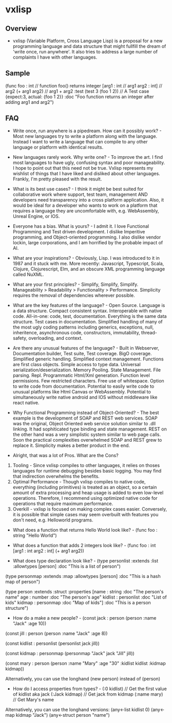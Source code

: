 # vxlisp

## Overview

* vxlisp (Variable Platform, Cross Language Lisp) is a proposal for a new programming language and data structure that might fullfill the dream of 'write once, run anywhere'. It also tries to address a large number of complaints I have with other languages.

## Sample

(func foo : int           // function foo() returns integer
 [arg1 : int              // arg1
  arg2 : int]             // arg2
 (+ arg1 arg2)            // arg1 + arg2
 :test (test 3 (foo 1 2)) // A Test case {expect:3, actual: {foo 1 2}}
 :doc  "Foo function returns an integer after adding arg1 and arg2")

## FAQ

* Write once, run anywhere is a pipedream. How can it possibly work? - Most new languages try to write a platform along with the language. Instead I want to write a language that can compile to any other language or platform with identical results.

* New languages rarely work. Why write one? - To improve the art. I find most languages to have ugly, confusing syntax and poor manageability. I hope to point out that this need not be true. Vxlisp represents my wishlist of things that I have liked and disliked about other languages. Frankly, I'm pretty pleased with the result.

* What is its best use cases? - I think it might be best suited for collaborative work where support, test team, management AND developers need transparency into a cross platform application. Also, it would be ideal for a developer who wants to work on a platform that requires a language they are uncomfortable with, e.g. WebAssembly, Unreal Engine, or IOS.

* Everyone has a bias. What is yours? - I admit it. I love Functional Programming and Test driven development. I dislike Imperitive programming, and Object-oriented programming. I also dislike vendor lockin, large corporations, and I am horrified by the probable impact of AI.

* What are your inspirations? - Obviously, Lisp. I was introduced to it in 1987 and it stuck with me. More recently: Javascript, Typescript, Scala, Clojure, Clojurescript, Elm, and an obscure XML programming language called NuXML.

* What are your first principles? - Simplify, Simplify, Simplify. Manageability > Readability > Functionality > Performance. Simplicity requires the removal of dependencies wherever possible.

* What are the key features of the language? - Open Source. Language is a data structure. Compact consistent syntax. Interoperable with native code. All-in-one: code, test, documentation. Everything is the same data structure. Test cases in documentation. Simplified handling of many of the most ugly coding patterns including generics, exceptions, null, inheritence, asynchronous code, constructors, immutability, thread-safety, overloading, and context.

* Are there any unusual features of the language? - Built in Webserver, Documentation builder, Test suite, Test coverage. BigO coverage. Simplified generic handling. Simplified context management. Functions are first class objects. Simple access to type data. Universal serialization/deserialization. Memory Pooling. State Management. File parsing. Repl. Programmatic Html/Xml generation. Function level permissions. Few restricted characters. Free use of whitespace. Option to write code from documentation. Potential to easily write code to unusual platforms like Html Canvas or WebAssembly. Potential to simultaneously write native android and IOS without middleware like react native.

* Why Functional Programming instead of Object-Oriented? - The best example is the development of SOAP and REST web services. SOAP was the original, Object Oriented web service solution similar to .dll linking. It had sophiticated type binding and state management. REST on the other hand was a very simplistic system similar to web page calls. Soon the practical complexities overwhelmed SOAP and REST grew to replace it. Simplicity makes a better product in the end.

* Alright, that was a lot of Pros. What are the Cons?

1. Tooling - Since vxlisp compiles to other languages, it relies on thoses languages for runtime debugging besides basic logging. You may find that indirection overwhelms the benefits.
2. Optimal Performance - Though vxlisp compiles to native code, everything (including primitives) is treated as an object, so a certain amount of extra processing and heap usage is added to even low-level operations. Therefore, I recommend using optimized native code for operations that require maximum performance.
3. Overkill - vxlisp is focused on making complex cases easier. Conversely, it is possible that simple cases may seem overbuilt with features you don't need, e.g. Helloworld programs.

* What does a function that returns Hello World look like? -
 (func foo : string
  "Hello World")

* What does a function that adds 2 integers look like? -
 (func foo : int
  [arg1 : int
  arg2 : int]
 (+ arg1 arg2))

* What does type declaration look like? -
 (type personlist
  :extends    :list
  :allowtypes [person]
  :doc "This is a list of person")

 (type personmap
  :extends    :map
  :allowtypes [person]
  :doc "This is a hash map of person")

 (type person
  :extends    :struct
  :properties [name    : string     :doc "The person's name"
               age     : number     :doc "The person's age"
               kidlist : personlist :doc "List of kids"
               kidmap  : personmap  :doc "Map of kids"]
  :doc "This is a person structure")

* How do a make a new people? -
 (const jack : person
  (person :name "Jack" :age 10))

 (const jill : person
  (person :name "Jack" :age 8))

 (const kidlist : personlist
  (personlist jack jill))

 (const kidmap : personmap
  (personmap
  "Jack" jack
  "Jill" jill))

 (const mary : person
  (person
  :name "Mary"
  :age  "30"
  :kidlist kidlist
  :kidmap  kidmap))

 Alternatively, you can use the longhand (new person) instead of (person)

* How do I access properties from types? -
 (:0 kidlist)   // Get the first value of kidlist aka jack
 (:Jack kidmap) // Get jack from kidmap
 (:name mary)   // Get Mary's name

 Alternatively, you can use the longhand versions:
 (any<-list   kidlist 0)
 (any<-map    kidmap "Jack")
 (any<-struct person "name")
